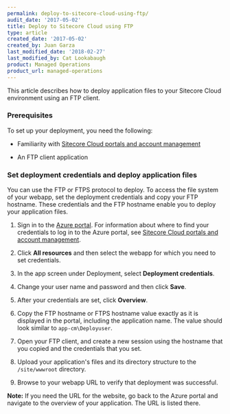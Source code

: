 ```yaml
---
permalink: deploy-to-sitecore-cloud-using-ftp/
audit_date: '2017-05-02'
title: Deploy to Sitecore Cloud using FTP
type: article
created_date: '2017-05-02'
created_by: Juan Garza
last_modified_date: '2018-02-27'
last_modified_by: Cat Lookabaugh
product: Managed Operations
product_url: managed-operations
---
```


This article describes how to deploy application files to your Sitecore Cloud
environment using an FTP client.

### Prerequisites

To set up your deployment, you need the following:

- Familiarity with
[Sitecore Cloud portals and account management](/support/how-to/sitecore-cloud-portals-and-account-management/)

- An FTP client application

### Set deployment credentials and deploy application files

You can use the FTP or FTPS protocol to deploy. To access the file system of
your webapp, set the deployment credentials and copy your FTP hostname. These
credentials and the FTP hostname enable you to deploy your application files.

1. Sign in to the [Azure portal](https://portal.azure.com/). For information
about where to find your credentials to log in to the Azure portal, see
[Sitecore Cloud portals and account management](/support/how-to/sitecore-cloud-portals-and-account-management/).

2. Click **All resources** and then select the webapp for which you need to set
credentials.

3. In the app screen under Deployment, select **Deployment credentials**.

4. Change your user name and password and then click **Save**.

5. After your credentials are set, click **Overview**.

6. Copy the FTP hostname or FTPS hostname value exactly as it is displayed in
the portal, including the application name.  The value should look similar to
`app-cm\Deployuser`.

7. Open your FTP client, and create a new session using the hostname that you
copied and the credentials that you set.

8. Upload your application's files and its directory structure to the
`/site/wwwroot` directory.

9. Browse to your webapp URL to verify that deployment was successful.

  **Note:** If you need the URL for the website, go back to the Azure portal
  and navigate to the overview of your application. The URL is listed there.
